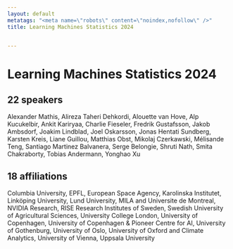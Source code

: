 ```yaml
---
layout: default
metatags: "<meta name=\"robots\" content=\"noindex,nofollow\" />"
title: Learning Machines Statistics 2024


---
```


# Learning Machines Statistics 2024



## 22 speakers

Alexander Mathis, Alireza Taheri Dehkordi, Alouette van Hove, Alp Kucukelbir, Ankit Kariryaa, Charlie Fieseler, Fredrik Gustafsson, Jakob Ambsdorf, Joakim Lindblad, Joel Oskarsson, Jonas Hentati Sundberg, Karsten Kreis, Liane Guillou, Matthias Obst, Mikolaj Czerkawski, Mélisande Teng, Santiago Martinez Balvanera, Serge Belongie, Shruti Nath, Smita Chakraborty, Tobias Andermann, Yonghao Xu

## 18 affiliations

Columbia University, EPFL, European Space Agency, Karolinska Institutet, Linköping University, Lund University, MILA and Universite de Montreal, NVIDIA Research, RISE Research Institutes of Sweden, Swedish University of Agricultural Sciences, University College London, University of Copenhagen, University of Copenhagen & Pioneer Centre for AI, University of Gothenburg, University of Oslo, University of Oxford and Climate Analytics, University of Vienna, Uppsala University

